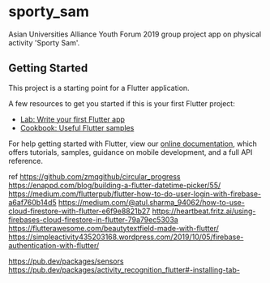 # sporty_sam

Asian Universities Alliance Youth Forum 2019 group project app on physical activity &#x27;Sporty Sam&#x27;.

## Getting Started

This project is a starting point for a Flutter application.

A few resources to get you started if this is your first Flutter project:

- [Lab: Write your first Flutter app](https://flutter.dev/docs/get-started/codelab)
- [Cookbook: Useful Flutter samples](https://flutter.dev/docs/cookbook)

For help getting started with Flutter, view our
[online documentation](https://flutter.dev/docs), which offers tutorials,
samples, guidance on mobile development, and a full API reference.

ref
https://github.com/zmqgithub/circular_progress
https://enappd.com/blog/building-a-flutter-datetime-picker/55/
https://medium.com/flutterpub/flutter-how-to-do-user-login-with-firebase-a6af760b14d5
https://medium.com/@atul.sharma_94062/how-to-use-cloud-firestore-with-flutter-e6f9e8821b27
https://heartbeat.fritz.ai/using-firebases-cloud-firestore-in-flutter-79a79ec5303a
https://flutterawesome.com/beautytextfield-made-with-flutter/
https://simpleactivity435203168.wordpress.com/2019/10/05/firebase-authentication-with-flutter/

https://pub.dev/packages/sensors
https://pub.dev/packages/activity_recognition_flutter#-installing-tab-